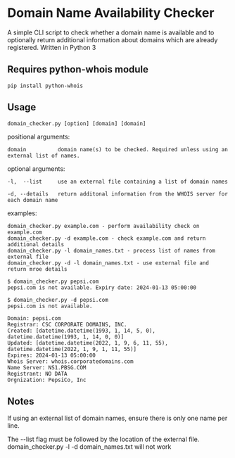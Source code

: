 # Domain Name Availability Checker

A simple CLI script to check whether a domain name is available and to optionally return additional information about domains which are already registered.
Written in Python 3

## Requires python-whois module

    pip install python-whois


## Usage

    domain_checker.py [option] [domain] [domain]


positional arguments:

    domain          domain name(s) to be checked. Required unless using an external list of names.

optional arguments:

    -l,  --list     use an external file containing a list of domain names

    -d, --details   return additonal information from the WHOIS server for each domain name

examples:

    domain_checker.py example.com - perform availability check on example.com
    domain_checker.py -d example.com - check example.com and return additional details 
    domain_checker.py -l domain_names.txt - process list of names from external file
    domain_checker.py -d -l domain_names.txt - use external file and return mroe details

    $ domain_checker.py pepsi.com
    pepsi.com is not available. Expiry date: 2024-01-13 05:00:00

    $ domain_checker.py -d pepsi.com
    pepsi.com is not available.

    Domain: pepsi.com
    Registrar: CSC CORPORATE DOMAINS, INC.
    Created: [datetime.datetime(1993, 1, 14, 5, 0), datetime.datetime(1993, 1, 14, 0, 0)]
    Updated: [datetime.datetime(2022, 1, 9, 6, 11, 55), datetime.datetime(2022, 1, 9, 1, 11, 55)]
    Expires: 2024-01-13 05:00:00
    Whois Server: whois.corporatedomains.com
    Name Server: NS1.PBSG.COM
    Registrant: NO DATA
    Orgnization: PepsiCo, Inc   

## Notes

If using an external list of domain names, ensure there is only one name per line.

The --list flag must be followed by the location of the external file. 
domain_checker.py -l -d domain_names.txt will not work


